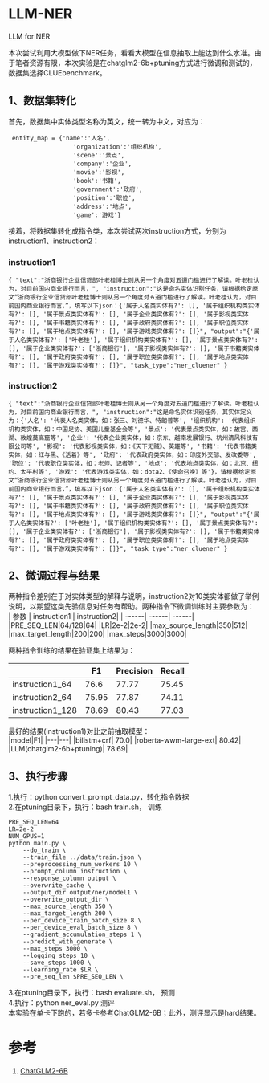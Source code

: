 # LLM-NER
LLM for NER

本次尝试利用大模型做下NER任务，看看大模型在信息抽取上能达到什么水准。由于笔者资源有限，本次实验是在chatglm2-6b+ptuning方式进行微调和测试的，数据集选择CLUEbenchmark。<br/>

## 1、数据集转化
首先，数据集中实体类型名称为英文，统一转为中文，对应为：<br/>

```
 entity_map = {'name':'人名',
                  'organization':'组织机构',
                  'scene':'景点',
                  'company':'企业',
                  'movie':'影视',
                  'book':'书籍',
                  'government':'政府',
                  'position':'职位',
                  'address':'地点',
                  'game':'游戏'}
```
接着，将数据集转化成指令类，本次尝试两次instruction方式，分别为instruction1、instruction2：<br/>

### instruction1
```
{ "text":"浙商银行企业信贷部叶老桂博士则从另一个角度对五道门槛进行了解读。叶老桂认为，对目前国内商业银行而言，", "instruction":"这是命名实体识别任务，请根据给定原文“浙商银行企业信贷部叶老桂博士则从另一个角度对五道门槛进行了解读。叶老桂认为，对目前国内商业银行而言，”，填写以下json：{'属于人名类实体有?': [], '属于组织机构类实体有?': [], '属于景点类实体有?': [], '属于企业类实体有?': [], '属于影视类实体有?': [], '属于书籍类实体有?': [], '属于政府类实体有?': [], '属于职位类实体有?': [], '属于地点类实体有?': [], '属于游戏类实体有?': []}", "output":"{'属于人名类实体有?': ['叶老桂'], '属于组织机构类实体有?': [], '属于景点类实体有?': [], '属于企业类实体有?': ['浙商银行'], '属于影视类实体有?': [], '属于书籍类实体有?': [], '属于政府类实体有?': [], '属于职位类实体有?': [], '属于地点类实体有?': [], '属于游戏类实体有?': []}", "task_type":"ner_cluener" }
```

### instruction2
```
{ "text":"浙商银行企业信贷部叶老桂博士则从另一个角度对五道门槛进行了解读。叶老桂认为，对目前国内商业银行而言，", "instruction":"这是命名实体识别任务，其实体定义为：{'人名': '代表人名类实体，如：张三、刘德华、特朗普等', '组织机构': '代表组织机构类实体，如：中国足协、美国儿童基金会等', '景点': '代表景点类实体，如：故宫、西湖、敦煌莫高窟等', '企业': '代表企业类实体，如：京东、越南发展银行、杭州清风科技有限公司等', '影视': '代表影视类实体，如：《天下无贼》、英雄等', '书籍': '代表书籍类实体，如：红与黑、《活着》等', '政府': '代表政府类实体，如：印度外交部、发改委等', '职位': '代表职位类实体，如：老师、记者等', '地点': '代表地点类实体，如：北京、纽约、太平村等', '游戏': '代表游戏类实体，如：dota2、《使命召唤》等'}，请根据给定原文“浙商银行企业信贷部叶老桂博士则从另一个角度对五道门槛进行了解读。叶老桂认为，对目前国内商业银行而言，”，填写以下json：{'属于人名类实体有?': [], '属于组织机构类实体有?': [], '属于景点类实体有?': [], '属于企业类实体有?': [], '属于影视类实体有?': [], '属于书籍类实体有?': [], '属于政府类实体有?': [], '属于职位类实体有?': [], '属于地点类实体有?': [], '属于游戏类实体有?': []}", "output":"{'属于人名类实体有?': ['叶老桂'], '属于组织机构类实体有?': [], '属于景点类实体有?': [], '属于企业类实体有?': ['浙商银行'], '属于影视类实体有?': [], '属于书籍类实体有?': [], '属于政府类实体有?': [], '属于职位类实体有?': [], '属于地点类实体有?': [], '属于游戏类实体有?': []}", "task_type":"ner_cluener" }
```

## 2、微调过程与结果

两种指令差别在于对实体类型的解释与说明，instruction2对10类实体都做了举例说明，以期望这类先验信息对任务有帮助。两种指令下微调训练时主要参数为：<br/>
| 参数 | instruction1 | instruction2|
| ------| ------| ------|
|PRE_SEQ_LEN|64/128|64|
|LR|2e-2|2e-2|
|max_source_length|350|512|
|max_target_length|200|200|
|max_steps|3000|3000|

两种指令训练的结果在验证集上结果为：<br/>

|  | F1 | Precision|Recall |
| ------| ------| ------| ------|
|instruction1_64|76.6|77.77|75.45|
|instruction2_64|75.95|77.87|74.11|
|instruction1_128|78.69|80.43|77.03|

最好的结果(instruction1)对比之前抽取模型：<br/>
|model|F1|
|---|---|
|bilistm+crf|	70.0|
|roberta-wwm-large-ext|	80.42|
|LLM(chatglm2-6b+ptuning)|	78.69|

## 3、执行步骤
1.执行：python convert_prompt_data.py，转化指令数据<br/>
2.在ptuning目录下，执行：bash train.sh， 训练<br/>
```
PRE_SEQ_LEN=64
LR=2e-2
NUM_GPUS=1
python main.py \
    --do_train \
    --train_file ../data/train.json \
    --preprocessing_num_workers 10 \
    --prompt_column instruction \
    --response_column output \
    --overwrite_cache \
    --output_dir output/ner/model1 \
    --overwrite_output_dir \
    --max_source_length 350 \
    --max_target_length 200 \
    --per_device_train_batch_size 8 \
    --per_device_eval_batch_size 8 \
    --gradient_accumulation_steps 1 \
    --predict_with_generate \
    --max_steps 3000 \
    --logging_steps 10 \
    --save_steps 1000 \
    --learning_rate $LR \
    --pre_seq_len $PRE_SEQ_LEN \
```
3.在ptuning目录下，执行：bash evaluate.sh， 预测<br/>
4.执行：python ner_eval.py 测评<br/>
本实验在单卡下跑的，若多卡参考ChatGLM2-6B；此外，测评显示是hard结果。<br/>




 参考
=
1. [ChatGLM2-6B](https://github.com/THUDM/ChatGLM2-6B/tree/main)






